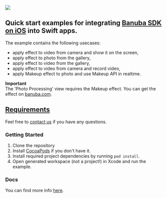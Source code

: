 [![](https://www.banuba.com/hubfs/Banuba_November2018/Images/Banuba%20SDK.png)](https://docs.banuba.com/face-ar-sdk-v1/ios/ios_getting_started)

## Quick start examples for integrating [Banuba SDK on iOS](https://docs.banuba.com/face-ar-sdk-v1/ios/ios_getting_started) into Swift apps.  
The example contains the following usecases:   
- apply effect to video from camera and show it on the screen,  
- apply effect to photo from the gallery,  
- apply effect to video from the gallery,  
- apply effect to video from camera and record video,
- apply Makeup effect to photo and use Makeup API in realtime.    
  
**Important**  
The 'Photo Processing' view requires the Makeup effect. You can get the effect on [banuba.com](https://docs.banuba.com/face-ar-sdk-v1/overview/demo_face_filters).


## [Requirements](https://docs.banuba.com/face-ar-sdk-v1/overview/system_requirements)

Feel free to [contact us](https://docs.banuba.com/face-ar-sdk-v1/support) if you have any questions.

### Getting Started

1. Clone the repository
2. Install [CocoaPods](https://guides.cocoapods.org/using/getting-started.html) if you don't have it.
3. Install required project dependencies by running `pod install`.
4. Open generated workspace (not a project!) in Xcode and run the example.

### Docs
You can find more info [here](https://docs.banuba.com/face-ar-sdk-v1/ios/ios_overview).
